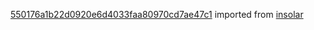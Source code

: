 [550176a1b22d0920e6d4033faa80970cd7ae47c1](https://github.com/insolar/insolar/commit/550176a1b22d0920e6d4033faa80970cd7ae47c1) imported from [insolar](https://github.com/insolar/insolar)

